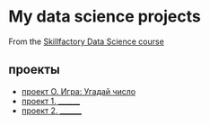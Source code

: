 # My data science projects
From the [Skillfactory Data Science course](https://lms.skillfactory.ru/courses/course-v1:SkillFactory+DST-3.0+28FEB2021) 

## проекты

* [проект О. Игра: Угадай число](https://github.com/Aemikh/ae_data_science/tree/main/project_0)
* [проект 1. ______](____)
* [проект 2. ______](____)

